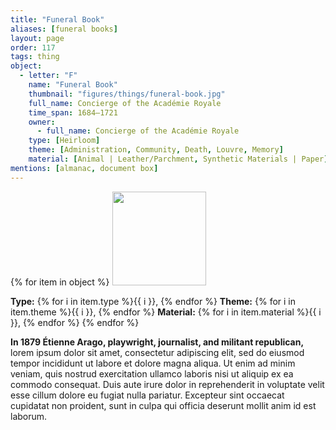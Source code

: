 ```yaml
---
title: "Funeral Book"
aliases: [funeral books]
layout: page
order: 117
tags: thing
object:
  - letter: "F"
    name: "Funeral Book"
    thumbnail: "figures/things/funeral-book.jpg"
    full_name: Concierge of the Académie Royale
    time_span: 1684–1721
    owner:
      - full_name: Concierge of the Académie Royale
    type: [Heirloom]
    theme: [Administration, Community, Death, Louvre, Memory]
    material: [Animal | Leather/Parchment, Synthetic Materials | Paper]
mentions: [almanac, document box]
---
```


{% for item in object %}
<img src="/_assets/images/{{ item.thumbnail }}" width="150"/>

**Type:** {% for i in item.type %}{{ i }}, {% endfor %}
**Theme:** {% for i in item.theme %}{{ i }}, {% endfor %}
**Material:** {% for i in item.material %}{{ i }}, {% endfor %}
{% endfor %}

**In 1879 Étienne Arago, playwright, journalist, and militant republican,** lorem ipsum dolor sit amet, consectetur adipiscing elit, sed do eiusmod tempor incididunt ut labore et dolore magna aliqua. Ut enim ad minim veniam, quis nostrud exercitation ullamco laboris nisi ut aliquip ex ea commodo consequat. Duis aute irure dolor in reprehenderit in voluptate velit esse cillum dolore eu fugiat nulla pariatur. Excepteur sint occaecat cupidatat non proident, sunt in culpa qui officia deserunt mollit anim id est laborum.